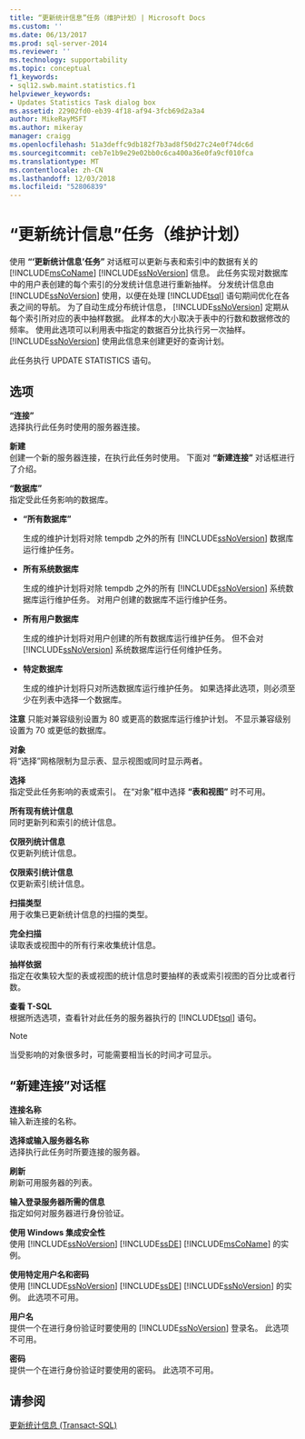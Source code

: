 ```yaml
---
title: “更新统计信息”任务（维护计划）| Microsoft Docs
ms.custom: ''
ms.date: 06/13/2017
ms.prod: sql-server-2014
ms.reviewer: ''
ms.technology: supportability
ms.topic: conceptual
f1_keywords:
- sql12.swb.maint.statistics.f1
helpviewer_keywords:
- Updates Statistics Task dialog box
ms.assetid: 22902fd0-eb39-4f18-af94-3fcb69d2a3a4
author: MikeRayMSFT
ms.author: mikeray
manager: craigg
ms.openlocfilehash: 51a3deffc9db182f7b3ad8f50d27c24e0f74dc6d
ms.sourcegitcommit: ceb7e1b9e29e02bb0c6ca400a36e0fa9cf010fca
ms.translationtype: MT
ms.contentlocale: zh-CN
ms.lasthandoff: 12/03/2018
ms.locfileid: "52806839"
---
```

# <a name="update-statistics-task-maintenance-plan"></a>“更新统计信息”任务（维护计划）
  使用 **“‘更新统计信息’任务”** 对话框可以更新与表和索引中的数据有关的 [!INCLUDE[msCoName](../../includes/msconame-md.md)] [!INCLUDE[ssNoVersion](../../includes/ssnoversion-md.md)] 信息。 此任务实现对数据库中的用户表创建的每个索引的分发统计信息进行重新抽样。 分发统计信息由 [!INCLUDE[ssNoVersion](../../includes/ssnoversion-md.md)] 使用，以便在处理 [!INCLUDE[tsql](../../includes/tsql-md.md)] 语句期间优化在各表之间的导航。 为了自动生成分布统计信息， [!INCLUDE[ssNoVersion](../../includes/ssnoversion-md.md)] 定期从每个索引所对应的表中抽样数据。 此样本的大小取决于表中的行数和数据修改的频率。 使用此选项可以利用表中指定的数据百分比执行另一次抽样。 [!INCLUDE[ssNoVersion](../../includes/ssnoversion-md.md)] 使用此信息来创建更好的查询计划。  
  
 此任务执行 UPDATE STATISTICS 语句。  
  
## <a name="options"></a>选项  
 **“连接”**  
 选择执行此任务时使用的服务器连接。  
  
 **新建**  
 创建一个新的服务器连接，在执行此任务时使用。 下面对 **“新建连接”** 对话框进行了介绍。  
  
 **“数据库”**  
 指定受此任务影响的数据库。  
  
-   **“所有数据库”**  
  
     生成的维护计划将对除 tempdb 之外的所有 [!INCLUDE[ssNoVersion](../../includes/ssnoversion-md.md)] 数据库运行维护任务。  
  
-   **所有系统数据库**  
  
     生成的维护计划将对除 tempdb 之外的所有 [!INCLUDE[ssNoVersion](../../includes/ssnoversion-md.md)] 系统数据库运行维护任务。 对用户创建的数据库不运行维护任务。  
  
-   **所有用户数据库**  
  
     生成的维护计划将对用户创建的所有数据库运行维护任务。 但不会对 [!INCLUDE[ssNoVersion](../../includes/ssnoversion-md.md)] 系统数据库运行任何维护任务。  
  
-   **特定数据库**  
  
     生成的维护计划将只对所选数据库运行维护任务。 如果选择此选项，则必须至少在列表中选择一个数据库。  
  
 **注意** 只能对兼容级别设置为 80 或更高的数据库运行维护计划。 不显示兼容级别设置为 70 或更低的数据库。  
  
 **对象**  
 将“选择”网格限制为显示表、显示视图或同时显示两者。  
  
 **选择**  
 指定受此任务影响的表或索引。 在“对象”框中选择 **“表和视图”** 时不可用。  
  
 **所有现有统计信息**  
 同时更新列和索引的统计信息。  
  
 **仅限列统计信息**  
 仅更新列统计信息。  
  
 **仅限索引统计信息**  
 仅更新索引统计信息。  
  
 **扫描类型**  
 用于收集已更新统计信息的扫描的类型。  
  
 **完全扫描**  
 读取表或视图中的所有行来收集统计信息。  
  
 **抽样依据**  
 指定在收集较大型的表或视图的统计信息时要抽样的表或索引视图的百分比或者行数。  
  
 **查看 T-SQL**  
 根据所选选项，查看针对此任务的服务器执行的 [!INCLUDE[tsql](../../includes/tsql-md.md)] 语句。  
  
> [!NOTE]  
>  当受影响的对象很多时，可能需要相当长的时间才可显示。  
  
## <a name="new-connection-dialog-box"></a>“新建连接”对话框  
 **连接名称**  
 输入新连接的名称。  
  
 **选择或输入服务器名称**  
 选择执行此任务时所要连接的服务器。  
  
 **刷新**  
 刷新可用服务器的列表。  
  
 **输入登录服务器所需的信息**  
 指定如何对服务器进行身份验证。  
  
 **使用 Windows 集成安全性**  
 使用 [!INCLUDE[ssNoVersion](../../includes/ssnoversion-md.md)] [!INCLUDE[ssDE](../../includes/ssde-md.md)]  [!INCLUDE[msCoName](../../includes/msconame-md.md)] 的实例。  
  
 **使用特定用户名和密码**  
 使用 [!INCLUDE[ssNoVersion](../../includes/ssnoversion-md.md)] [!INCLUDE[ssDE](../../includes/ssde-md.md)]  [!INCLUDE[ssNoVersion](../../includes/ssnoversion-md.md)] 的实例。 此选项不可用。  
  
 **用户名**  
 提供一个在进行身份验证时要使用的 [!INCLUDE[ssNoVersion](../../includes/ssnoversion-md.md)] 登录名。 此选项不可用。  
  
 **密码**  
 提供一个在进行身份验证时要使用的密码。 此选项不可用。  
  
## <a name="see-also"></a>请参阅  
 [更新统计信息 (Transact-SQL)](/sql/t-sql/statements/update-statistics-transact-sql)  
  
  
